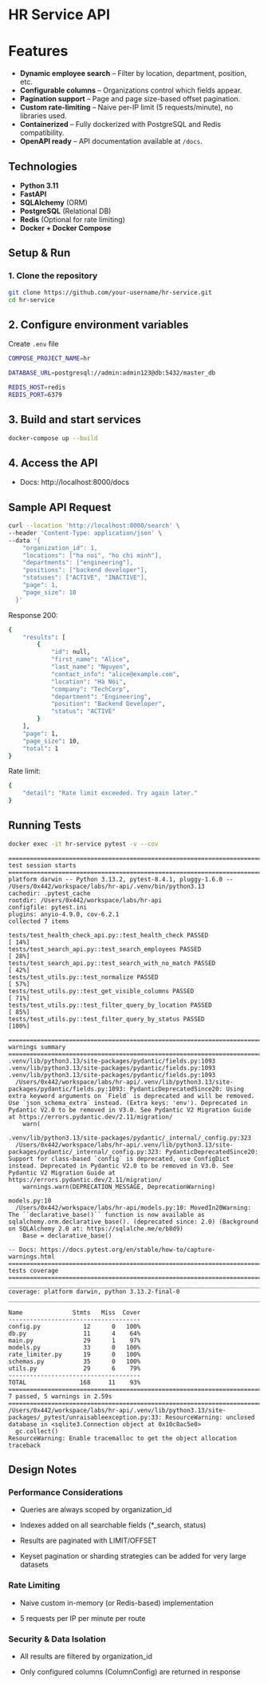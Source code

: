 # HR Service API

# Features

- **Dynamic employee search** – Filter by location, department, position, etc.
- **Configurable columns** – Organizations control which fields appear.
- **Pagination support** – Page and page size-based offset pagination.
- **Custom rate-limiting** – Naive per-IP limit (5 requests/minute), no libraries used.
- **Containerized** – Fully dockerized with PostgreSQL and Redis compatibility.
- **OpenAPI ready** – API documentation available at `/docs`.

## Technologies

- **Python 3.11**
- **FastAPI**
- **SQLAlchemy** (ORM)
- **PostgreSQL** (Relational DB)
- **Redis** (Optional for rate limiting)
- **Docker + Docker Compose**

## Setup & Run

### 1. Clone the repository

```bash
git clone https://github.com/your-username/hr-service.git
cd hr-service
```

## 2. Configure environment variables

Create `.env` file

```bash
COMPOSE_PROJECT_NAME=hr

DATABASE_URL=postgresql://admin:admin123@db:5432/master_db

REDIS_HOST=redis
REDIS_PORT=6379
```

## 3. Build and start services

```bash
docker-compose up --build
```

## 4. Access the API

- Docs: http://localhost:8000/docs

## Sample API Request

```bash
curl --location 'http://localhost:8000/search' \
--header 'Content-Type: application/json' \
--data '{
    "organization_id": 1,
    "locations": ["ha noi", "ho chi minh"],
    "departments": ["engineering"],
    "positions": ["backend developer"],
    "statuses": ["ACTIVE", "INACTIVE"],
    "page": 1,
    "page_size": 10
  }'

```

Response 200:

```bash
{
    "results": [
        {
            "id": null,
            "first_name": "Alice",
            "last_name": "Nguyen",
            "contact_info": "alice@example.com",
            "location": "Hà Nội",
            "company": "TechCorp",
            "department": "Engineering",
            "position": "Backend Developer",
            "status": "ACTIVE"
        }
    ],
    "page": 1,
    "page_size": 10,
    "total": 1
}
```

Rate limit:

```bash
{
    "detail": "Rate limit exceeded. Try again later."
}
```

## Running Tests

```bash
docker exec -it hr-service pytest -v --cov
```

```
============================================================================================================ test session starts ============================================================================================================
platform darwin -- Python 3.13.2, pytest-8.4.1, pluggy-1.6.0 -- /Users/0x442/workspace/labs/hr-api/.venv/bin/python3.13
cachedir: .pytest_cache
rootdir: /Users/0x442/workspace/labs/hr-api
configfile: pytest.ini
plugins: anyio-4.9.0, cov-6.2.1
collected 7 items

tests/test_health_check_api.py::test_health_check PASSED                                                                                                                                                                              [ 14%]
tests/test_search_api.py::test_search_employees PASSED                                                                                                                                                                                [ 28%]
tests/test_search_api.py::test_search_with_no_match PASSED                                                                                                                                                                            [ 42%]
tests/test_utils.py::test_normalize PASSED                                                                                                                                                                                            [ 57%]
tests/test_utils.py::test_get_visible_columns PASSED                                                                                                                                                                                  [ 71%]
tests/test_utils.py::test_filter_query_by_location PASSED                                                                                                                                                                             [ 85%]
tests/test_utils.py::test_filter_query_by_status PASSED                                                                                                                                                                               [100%]

============================================================================================================= warnings summary ==============================================================================================================
.venv/lib/python3.13/site-packages/pydantic/fields.py:1093
.venv/lib/python3.13/site-packages/pydantic/fields.py:1093
.venv/lib/python3.13/site-packages/pydantic/fields.py:1093
  /Users/0x442/workspace/labs/hr-api/.venv/lib/python3.13/site-packages/pydantic/fields.py:1093: PydanticDeprecatedSince20: Using extra keyword arguments on `Field` is deprecated and will be removed. Use `json_schema_extra` instead. (Extra keys: 'env'). Deprecated in Pydantic V2.0 to be removed in V3.0. See Pydantic V2 Migration Guide at https://errors.pydantic.dev/2.11/migration/
    warn(

.venv/lib/python3.13/site-packages/pydantic/_internal/_config.py:323
  /Users/0x442/workspace/labs/hr-api/.venv/lib/python3.13/site-packages/pydantic/_internal/_config.py:323: PydanticDeprecatedSince20: Support for class-based `config` is deprecated, use ConfigDict instead. Deprecated in Pydantic V2.0 to be removed in V3.0. See Pydantic V2 Migration Guide at https://errors.pydantic.dev/2.11/migration/
    warnings.warn(DEPRECATION_MESSAGE, DeprecationWarning)

models.py:10
  /Users/0x442/workspace/labs/hr-api/models.py:10: MovedIn20Warning: The ``declarative_base()`` function is now available as sqlalchemy.orm.declarative_base(). (deprecated since: 2.0) (Background on SQLAlchemy 2.0 at: https://sqlalche.me/e/b8d9)
    Base = declarative_base()

-- Docs: https://docs.pytest.org/en/stable/how-to/capture-warnings.html
============================================================================================================== tests coverage ===============================================================================================================
_____________________________________________________________________________________________ coverage: platform darwin, python 3.13.2-final-0 ______________________________________________________________________________________________

Name              Stmts   Miss  Cover
-------------------------------------
config.py            12      0   100%
db.py                11      4    64%
main.py              29      1    97%
models.py            33      0   100%
rate_limiter.py      19      0   100%
schemas.py           35      0   100%
utils.py             29      6    79%
-------------------------------------
TOTAL               168     11    93%
======================================================================================================= 7 passed, 5 warnings in 2.59s =======================================================================================================
/Users/0x442/workspace/labs/hr-api/.venv/lib/python3.13/site-packages/_pytest/unraisableexception.py:33: ResourceWarning: unclosed database in <sqlite3.Connection object at 0x10c8ac5e0>
  gc.collect()
ResourceWarning: Enable tracemalloc to get the object allocation traceback
```

## Design Notes

### Performance Considerations

- Queries are always scoped by organization_id

- Indexes added on all searchable fields (\*\_search, status)

- Results are paginated with LIMIT/OFFSET

- Keyset pagination or sharding strategies can be added for very large datasets

### Rate Limiting

- Naive custom in-memory (or Redis-based) implementation

- 5 requests per IP per minute per route

### Security & Data Isolation

- All results are filtered by organization_id

- Only configured columns (ColumnConfig) are returned in response
